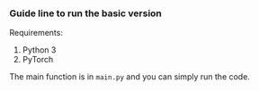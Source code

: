### Guide line to run the basic version

Requirements:
1. Python 3
2. PyTorch

The main function is in `main.py` and you can simply run the code.


